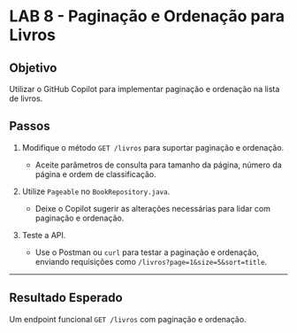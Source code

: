 # LAB 8 - Paginação e Ordenação para Livros

## Objetivo
Utilizar o GitHub Copilot para implementar paginação e ordenação na lista de livros.

## Passos

1. Modifique o método `GET /livros` para suportar paginação e ordenação.
    - Aceite parâmetros de consulta para tamanho da página, número da página e ordem de classificação.

2. Utilize `Pageable` no `BookRepository.java`.
    - Deixe o Copilot sugerir as alterações necessárias para lidar com paginação e ordenação.

3. Teste a API.
    - Use o Postman ou `curl` para testar a paginação e ordenação, enviando requisições como `/livros?page=1&size=5&sort=title`.

---

## Resultado Esperado
Um endpoint funcional `GET /livros` com paginação e ordenação.
